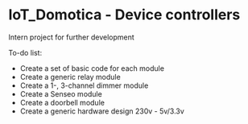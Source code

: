 # IoT_Domotica - Device controllers

Intern project for further development

To-do list:
- Create a set of basic code for each module
- Create a generic relay module
- Create a 1-, 3-channel dimmer module
- Create a Senseo module
- Create a doorbell module
- Create a generic hardware design 230v - 5v/3.3v
